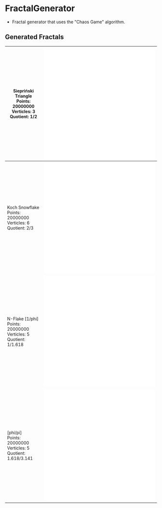 # FractalGenerator
  - Fractal generator that uses the "Chaos Game" algorithm.

## Generated Fractals
| Siepriński Triangle <br/> Points: 20000000 <br/> Verticles: 3 <br/> Quotient: 1/2 | ![Photo](https://github.com/Clwmm/FractalGenerator/blob/master/FractalGenerator/rend/Fractal_1.png) |
| ------ | ------ |
| Koch Snowflake <br/> Points: 20000000 <br/> Verticles: 6 <br/> Quotient: 2/3 | ![Photo](https://github.com/Clwmm/FractalGenerator/blob/master/FractalGenerator/rend/Fractal_2.png) |
| N-Flake [1/phi] <br/> Points: 20000000 <br/> Verticles: 5 <br/> Quotient: 1/1.618 | ![Photo](https://github.com/Clwmm/FractalGenerator/blob/master/FractalGenerator/rend/Fractal_3.png) |
| [phi/pi] <br/> Points: 20000000 <br/> Verticles: 5 <br/> Quotient: 1.618/3.141 | ![Photo](https://github.com/Clwmm/FractalGenerator/blob/master/FractalGenerator/rend/Fractal_4.png) |
